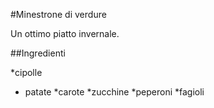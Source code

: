 #Minestrone di verdure

Un ottimo piatto invernale.

##Ingredienti

*cipolle
* patate
*carote
*zucchine
*peperoni
*fagioli
